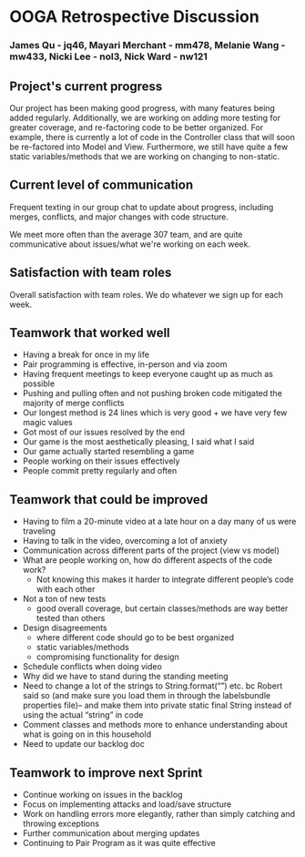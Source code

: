 # OOGA Retrospective Discussion
### James Qu - jq46, Mayari Merchant - mm478, Melanie Wang - mw433, Nicki Lee - nol3, Nick Ward - nw121

## Project's current progress
Our project has been making good progress, with many 
features being added regularly. Additionally, we are working 
on adding more testing for greater coverage, and re-factoring 
code to be better organized. For example, there is 
currently a lot of code in the Controller class that will soon 
be re-factored into Model and View. Furthermore, we still have 
quite a few static variables/methods that we are working on 
changing to non-static. 

## Current level of communication
Frequent texting in our group chat to update about progress, 
including merges, conflicts, and major changes with code structure.

We meet more often than the average 307 team, and are quite 
communicative about issues/what we're working on each week. 

## Satisfaction with team roles
Overall satisfaction with team roles. We do 
whatever we sign up for each week. 


## Teamwork that worked well
* Having a break for once in my life
* Pair programming is effective, in-person and via zoom
* Having frequent meetings to keep everyone caught up as much as possible
* Pushing and pulling often and not pushing broken code mitigated the majority of merge conflicts
* Our longest method is 24 lines which is very good + we have very few magic values
* Got most of our issues resolved by the end
* Our game is the most aesthetically pleasing, I said what I said
* Our game actually started resembling a game
* People working on their issues effectively
* People commit pretty regularly and often


## Teamwork that could be improved

* Having to film a 20-minute video at a late hour on a day many of us were traveling
* Having to talk in the video, overcoming a lot of anxiety 
* Communication across different parts of the project (view vs model)
* What are people working on, how do different aspects of the code work?
  * Not knowing this makes it harder to integrate different people’s code with each other
* Not a ton of new tests
  * good overall coverage, but certain classes/methods are way better tested than others
* Design disagreements 
  * where different code should go to be best organized 
  * static variables/methods 
  * compromising functionality for design
* Schedule conflicts when doing video
* Why did we have to stand during the standing meeting
* Need to change a lot of the strings to String.format(“”) etc. bc Robert said so (and make sure you load them in through the labelsbundle properties file)– and make them into private static final String instead of using the actual “string” in code
* Comment classes and methods more to enhance understanding about what is going on in this household
* Need to update our backlog doc



## Teamwork to improve next Sprint
* Continue working on issues in the backlog 
* Focus on implementing attacks and load/save structure
* Work on handling errors more elegantly, rather than 
simply catching and throwing exceptions 
* Further communication about merging updates 
* Continuing to Pair Program as it was quite effective 
